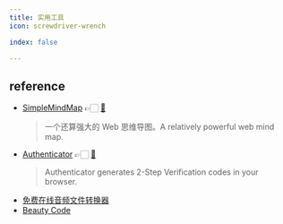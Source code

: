 ```yaml
---
title: 实用工具
icon: screwdriver-wrench

index: false

---
```


<!-- more -->

## reference

- [SimpleMindMap](https://wanglin2.github.io/mind-map-docs/) 👉🏻 [🐙](https://github.com/wanglin2/mind-map)
    > 一个还算强大的 Web 思维导图。A relatively powerful web mind map.
- [Authenticator](https://authenticator.cc/) 👉🏻 [🐙](https://github.com/Authenticator-Extension/Authenticator)
    > Authenticator generates 2-Step Verification codes in your browser.
- [免费在线音频文件转换器](https://products.aspose.app/audio/zh-cn/conversion)
- [Beauty Code](https://beauty.codes/)

